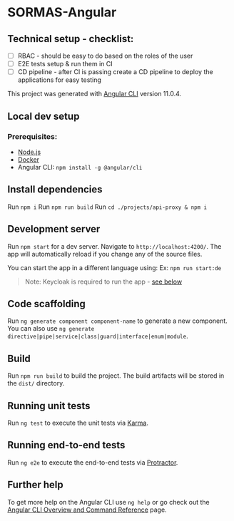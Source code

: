 # SORMAS-Angular

## Technical setup - checklist:

- [ ] RBAC - should be easy to do based on the roles of the user
- [ ] E2E tests setup & run them in CI
- [ ] CD pipeline - after CI is passing create a CD pipeline to deploy the applications for easy testing

This project was generated with [Angular CLI](https://github.com/angular/angular-cli) version 11.0.4.

## Local dev setup

### Prerequisites:

- [Node.js](https://nodejs.org/en/)
- [Docker](https://docs.docker.com/get-docker/)
- Angular CLI: `npm install -g @angular/cli`

## Install dependencies

Run `npm i`
Run `npm run build`
Run `cd ./projects/api-proxy & npm i`

## Development server

Run `npm start` for a dev server. Navigate to `http://localhost:4200/`. The app will automatically reload if you change any of the source files.

You can start the app in a different language using:
Ex: `npm run start:de`

> Note: Keycloak is required to run the app - [see below](https://github.com/hzi-braunschweig/SORMAS-Angular#auth-with-keycloak)

## Code scaffolding

Run `ng generate component component-name` to generate a new component. You can also use `ng generate directive|pipe|service|class|guard|interface|enum|module`.

## Build

Run `npm run build` to build the project. The build artifacts will be stored in the `dist/` directory.

## Running unit tests

Run `ng test` to execute the unit tests via [Karma](https://karma-runner.github.io).

## Running end-to-end tests

Run `ng e2e` to execute the end-to-end tests via [Protractor](http://www.protractortest.org/).

## Further help

To get more help on the Angular CLI use `ng help` or go check out the [Angular CLI Overview and Command Reference](https://angular.io/cli) page.
